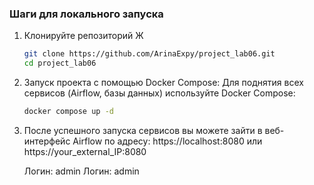 ### Шаги для локального запуска 

1. Клонируйте репозиторий Ж
    ```bash
    git clone https://github.com/ArinaExpy/project_lab06.git
    cd project_lab06
    ```
2. Запуск проекта с помощью Docker Compose:
    Для поднятия всех сервисов (Airflow, базы данных) используйте Docker Compose:
    ```bash
    docker compose up -d
    ```
3. После успешного запуска сервисов вы можете зайти в веб-интерфейс Airflow по адресу:
    https://localhost:8080 
    или
    https://your_external_IP:8080

    Логин: admin
    Логин: admin